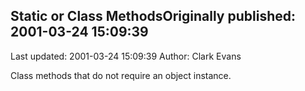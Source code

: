 ## Static or Class MethodsOriginally published: 2001-03-24 15:09:39 
Last updated: 2001-03-24 15:09:39 
Author: Clark Evans 
 
Class methods that do not require an object instance.